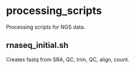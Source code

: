 # processing_scripts  
Processing scripts for NGS data.  

## rnaseq_initial.sh   
Creates fastq from SRA, QC, trim, QC, align, count.
